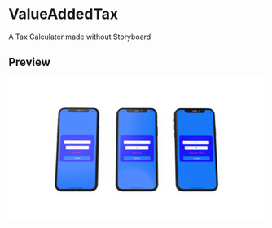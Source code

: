 # ValueAddedTax

A Tax Calculater made without Storyboard

## Preview

![alt text](https://github.com/DKoenig82/medium/blob/main/ValueAddedTax/demoAddValueTax.png)
